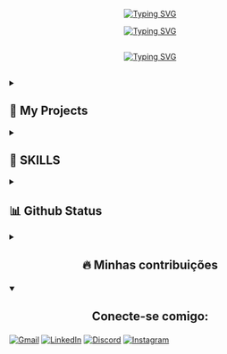 <p align = center>
<a href="https://git.io/typing-svg"><img src="https://readme-typing-svg.demolab.com?font=Fira+Code&duration=1&pause=1000&color=7400D7&center=true&width=435&lines=Leonardo+Pereira+de+Andrade" alt="Typing SVG" /></a>
</p>

<p align = center>
<a href="https://git.io/typing-svg"><img src="https://readme-typing-svg.demolab.com?font=Fira+Code&pause=1000&color=7400D7&background=FFFFFF00&width=435&lines=Ol%C3%A1...+Bem+vindo+a+minha+pagina;Dev+e+Engenheiro+de+Software...;Sempre+aprendendo+e+evoluindo" alt="Typing SVG" /></a>
</p>

##
<p align = center>
<a href="https://git.io/typing-svg"><img src="https://readme-typing-svg.demolab.com?font=Fira+Code&pause=1000&color=7400D7&background=FFFFFF00&width=435&lines=Hello...+Welcome+to+my+page;Dev+and+Software+Engineer...;Always+learning+and+evolving!.." alt="Typing SVG" /></a>
</p>

##
### 

<details > 
  <summary><h2>📘 My Projects</h2></summary>

  <!-- Repo info cards - https://github.com/anuraghazra/github-readme-stats -->
  <!-- Small repo cards (fork) - https://github.com/DenverCoder1/github-readme-stats -->
  <p align="left">   
    
   [![Readme Card](https://github-readme-stats.vercel.app/api/pin/?username=Leonardo-PA&theme=midnight-purple&repo=Sintaxe-e-tipos-de-dado-em-C--)](https://github.com/Leonardo-PA/Sintaxe-e-tipos-de-dado-em-C--)
   [![Readme Card](https://github-readme-stats.vercel.app/api/pin/?username=Leonardo-PA&theme=midnight-purple&repo=Operadores-Aritmeticos-em-C-)](https://github.com/Leonardo-PA/Operadores-Aritmeticos-em-C-)
   [![Readme Card](https://github-readme-stats.vercel.app/api/pin/?username=Leonardo-PA&theme=midnight-purple&repo=Tipos-de-Operadores-em-C-)](https://github.com/Leonardo-PA/-Tipos-de-Operadores-em-C-)
   [![Readme Card](https://github-readme-stats.vercel.app/api/pin/?username=Leonardo-PA&theme=midnight-purple&repo=Conhecendo-as-estruturas-de-repeti-o-em-C-)](https://github.com/Leonardo-PA/Conhecendo-as-estruturas-de-repeti-o-em-C-)

  <a href="https://github.com/Leonardo-PA?tab=repositories"><img alt="All Repositories" title="All Repositories" src="https://custom-icon-badges.demolab.com/badge/-Click%20Here%20For%20All%20My%20Repos-1F222E?style=for-the-badge&logoColor=white&logo=repo"/></a>
</details>

  <details > 
  <summary><h2>📕 SKILLS</h2></summary>
    
<p>Aqui estão algumas das minhas HardSkills que adquiri com o decorrer da minha jornada.</P>

  <details open> 
    <summary><h2>✏️ <b><i>Markup languages: </i></b></h2></summary>
  
![HTML5](https://img.shields.io/badge/HTML5-E34F26?style=for-the-badge&logo=html5&logoColor=white) ![CSS3](https://img.shields.io/badge/CSS3-1572B6?style=for-the-badge&logo=css3&logoColor=white) ![Sass](https://img.shields.io/badge/Sass-000?style=for-the-badge&logo=sass)

  </details>

  <details open> 
    <summary><h2>👨‍💻 <b><i>Programming and Markup Languages</i></b> </i></b></h2></summary>

![JavaScript](https://img.shields.io/badge/JavaScript-F7DF1E?style=for-the-badge&logo=javascript&logoColor=black) ![Python](https://img.shields.io/badge/python-3670A0?style=for-the-badge&logo=python&logoColor=ffdd54) ![C](https://img.shields.io/badge/C-00599C?style=for-the-badge&logo=c&logoColor=white) ![C++](https://img.shields.io/badge/C%2B%2B-00599C?style=for-the-badge&logo=c%2B%2B&logoColor=white)

  </details>

 <details open> 
    <summary><h2>📚 <b><i> Frameworks and Libraries</i></b></h2></summary>

![.NET](https://img.shields.io/badge/.NET-5C2D91?style=for-the-badge&logo=.net&logoColor=white) ![React](https://img.shields.io/badge/React-20232A?style=for-the-badge&logo=react&logoColor=61DAFB)
  </details>

  <details open> 
    <summary><h2>🗄️ <b><i>Databases</i></b></h2></summary>
  
![MySQL](https://img.shields.io/badge/MySQL-00000F?style=for-the-badge&logo=mysql&logoColor=white) ![PostgreSQL](https://img.shields.io/badge/PostgreSQL-000?style=for-the-badge&logo=postgresql)
  </details>

  <details open> 
    <summary><h2>☁️ <b><i>Cloud computing service:</i></b></h2></summary>

![AWS](https://img.shields.io/badge/AWS-000.svg?style=for-the-badge&logo=amazon-aws&logoColor=white)
  </details>

  <details open> 
    <summary><h2>💻 <b><i>Operating system:</i></b></h2></summary>

![Linux](https://img.shields.io/badge/Linux-000?style=for-the-badge&logo=linux&logoColor=FCC624) ![Windows](https://img.shields.io/badge/Windows-000?style=for-the-badge&logo=windows&logoColor=2CA5E0)
  </details>

   <details open> 
    <summary><h2>🛠️ <b><i> Software and Tools </i></b></h2></summary>

![Git](https://img.shields.io/badge/GIT-E44C30?style=for-the-badge&logo=git&logoColor=white) ![Vscode](https://img.shields.io/badge/Vscode-007ACC?style=for-the-badge&logo=visual-studio-code&logoColor=white)
  </details>
  
  </details>

  <details> 
  <summary><h2>📊 Github Status</h2></summary>

<p> 🔥 Rank de desenvolvimento de projetos.</p>

<p align="center">
  
![GitHub Stats](https://github-readme-stats.vercel.app/api?username=Leonardo-PA&show_icons=true&theme=midnight-purple&count_&hide_title=true) [![Top Langs](https://github-readme-stats.vercel.app/api/top-langs/?username=Leonardo-PA&theme=midnight-purple&layout=compact)](https://github.com/anuraghazra/github-readme-stats/blob/master/themes/README.md)

[![GitHub Streak](https://streak-stats.demolab.com/?user=Leonardo-PA&theme=midnight-purple&background=000&dates=FFF)](https://git.io/streak-stats) 
</p>
</details>

<details> 
  <summary><h2><b><p align="center"> 🔥 Minhas contribuições</p></b></h2></summary>

<p>Contribuições relevantes com projetos</p> 

[![Readme Card](https://github-readme-stats.vercel.app/api/pin/?username=Leonardo-PA&repo=dio-lab-open-source&theme=midnight-purple)](https://github.com/Leonardo-PA/dio-lab-open-source)
  </details>
 
  <details open> 
    <summary><h2><b><p align="center"> Conecte-se comigo:</p></b></h2></summary>

[![Gmail](https://img.shields.io/badge/Gmail-333333?style=for-the-badge&logo=gmail&logoColor=red)](mailto:=leopdeandrade@gmail.com) 
[![LinkedIn](https://img.shields.io/badge/LinkedIn-0077B5?style=for-the-badge&logo=linkedin&logoColor=white)](https://www.linkedin.com/in/leonardo-pereira-de-andrade/) [![Discord](https://img.shields.io/badge/Discord-7289DA?style=for-the-badge&logo=discord&logoColor=white)](https://discord.com/channels/@orion1175/) [![Instagram](https://img.shields.io/badge/-Instagram-%23E4405F?style=for-the-badge&logo=instagram&logoColor=white)](https://www.instagram.com/leo.peandrande/)

  </details>
